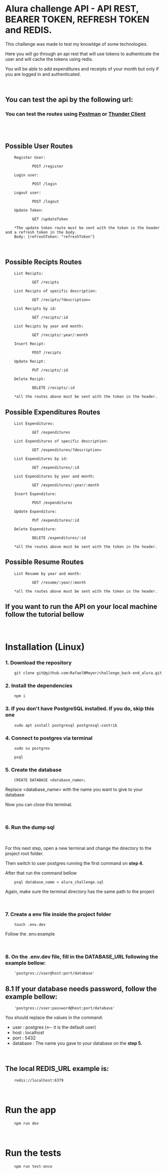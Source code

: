 # Alura challenge API - API REST, BEARER TOKEN, REFRESH TOKEN and REDIS.

This challenge was made to test my knowldge of some technologies.

Here you will go through an api rest that will use tokens to authenticate the user and will cache the tokens using redis.

You will be able to add expenditures and receipts of your month but only if you are logged in and authenticated.

<br/>

## You can test the api by the following url: 

### You can test the routes using [Postman](https://www.postman.com/downloads/) or [Thunder Client](https://www.thunderclient.com/)

<br>
<br>

## Possible User Routes

        Register User:
                
                POST /register

        Login user:
                
                POST /login

        Logout user:
                
                POST /logout

        Update Token:
                
                GET /updateToken

        *The update token route must be sent with the token in the header and a refresh token in the body.
        Body: {refreshToken: "refreshToken"}
<br>

## Possible Recipts Routes

        List Recipts:

                GET /recipts
                
        List Recipts of specific description:

                GET /recipts/?description=

        List Recipts by id:
                
                GET /recipts/:id

        List Recipts by year and month:
                
                GET /recipts/:year/:month

        Insert Recipt:
                
                POST /recipts

        Update Recipt:

                PUT /recipts/:id

        Delete Recipt:

                DELETE /recipts/:id

        *all the routes above must be sent with the token in the header.

## Possible Expenditures Routes

        List Expenditures:

                GET /expenditures
                
        List Expenditures of specific description:

                GET /expenditures/?description=

        List Expenditures by id:
                
                GET /expenditures/:id

        List Expenditures by year and month:
                
                GET /expenditures/:year/:month

        Insert Expenditure:
                
                POST /expenditures

        Update Expenditure:

                PUT /expenditures/:id

        Delete Expenditure:

                DELETE /expenditures/:id

        *all the routes above must be sent with the token in the header.

## Possible Resume Routes

        List Resume by year and month:

                GET /resume/:year/:month

        *all the routes above must be sent with the token in the header.


    
## If you want to run the API on your local machine follow the tutorial bellow

<br>

# Installation (Linux)

### 1. Download the repository

        git clone git@github.com:RafaelNMeyer/challenge_back-end_alura.git

### 2. Install the dependencies

        npm i

### 3. If you don't have PostgreSQL installed. If you do, skip this one

        sudo apt install postgresql postgresql-contrib

### 4. Connect to postgres via terminal

        sudo su postgres

        psql
    
### 5.  Create the database

        CREATE DATABASE <database_name>;

Replace <database_name> with the name you want to give to your database

Now you can close this terminal.

<br/>

### 6. Run the dump sql

<br>

For this next step, open a new terminal and change the directory to the project root folder.

Then switch to user postgres running the first command on **step 4.**

After that run the command bellow

        psql database_name < alura_challenge.sql

Again, make sure the terminal directory has the same path to the project

<br/>

### 7. Create a env file inside the project folder

        touch .env.dev

Follow the .env.example

<br/>

### 8. On the .env.dev file, fill in the **DATABASE_URL** following the example bellow:

        'postgres://user@host:port/database'

## 8.1 If your database needs password, follow the example bellow:

        'postgres://user:password@host:port/database'

You should replace the values in the command:

- user : postgres (<-- it is the default user)
- host : localhost
- port : 5432
- database : The name you gave to your database on the **step 5.** 

<br>

## The local REDIS_URL example is:

        redis://localhost:6379

<br>

# Run the app

        npm run dev

<br>

# Run the tests

        npm run test-once


<br>